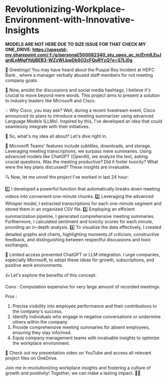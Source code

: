 # Revolutionizing-Workplace-Environment-with-Innovative-Insights

**MODELS ARE NOT HERE DUE TO SIZE ISSUE FOR THAT CHECK MY ONE_DRIVE: https://upesstd-my.sharepoint.com/:f:/g/personal/500082340_stu_upes_ac_in/ErmlLEuJgrdLnMIgfYdjjBEB3-WZzWLbwDbSO2cFQuRYzQ?e=S7Li0g**


📢 Greetings! You may have heard about the Puspal Roy incident at HDFC Bank , where a manager verbally abused staff members for not meeting company goals.

🌟 Now, amidst the discussions and social media hashtags, I believe it's crucial to move beyond mere words. This project aims to present a solution to industry leaders like Microsoft and Cisco.

💡 Why Cisco, you may ask? Well, during a recent livestream event, Cisco announced its plans to introduce a meeting summarizer using advanced Language Models (LLMs). Inspired by this, I've developed an idea that could seamlessly integrate with their initiatives.

🤔 So, what's my idea all about? Let's dive right in.

📑 Microsoft Teams' features include subtitles, downloads, and storage. Leveraging meeting transcriptions, we surpass mere summaries. Using advanced models like ChatGPT (OpenAI), we analyze the text, asking crucial questions. Was the meeting productive? Did it foster toxicity? What were the key plans discussed? These insights are invaluable.

🔍 Now, let me unveil the project I've worked in last 24 hour:

1️⃣ I developed a powerful function that automatically breaks down meeting videos into convenient one-minute chunks.
2️⃣ Leveraging the advanced Whisper model, I extracted transcriptions for each one-minute segment and stored them in an organized CSV file.
3️⃣ Employing an efficient summarization pipeline, I generated comprehensive meeting summaries. Furthermore, I calculated sentiment and toxicity scores for each minute, providing an in-depth analysis.
4️⃣ To visualize the data effectively, I created detailed graphs and charts, highlighting moments of criticism, constructive feedback, and distinguishing between respectful discussions and toxic exchanges.

🔮 Limited access prevented ChatGPT or LLM integration. I urge companies, especially Microsoft, to adopt these ideas for growth, subscriptions, and positive work environments.


👍 Let's explore the benefits of this concept:

Cons :
Computation expensive for very large amount of recorded meetings.

Pros :
1. Precise visibility into employee performance and their contributions to the company's success.
2. Identify individuals who engage in negative conversations or undermine others within the company.
3. Provide comprehensive meeting summaries for absent employees, ensuring they stay informed.
4. Equip company management teams with invaluable insights to optimize the workplace environment.

🎥 Check out my presentation video on YouTube and access all relevant project files on OneDrive.

Join me in revolutionizing workplace insights and fostering a culture of growth and positivity! Together, we can make a lasting impact. 💪✨
